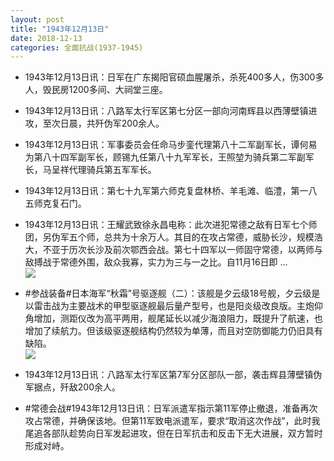 ```yaml
---
layout: post
title: "1943年12月13日"
date: 2018-12-13
categories: 全面抗战(1937-1945)
---
```


<meta name="referrer" content="no-referrer" />

- 1943年12月13日讯：日军在广东揭阳官硕血腥屠杀，杀死400多人，伤300多人，毁民房1200多间、大祠堂三座。 

- 1943年12月13日讯：八路军太行军区第七分区一部向河南辉县以西薄壁镇进攻，至次日晨，共歼伪军200余人。 

- 1943年12月13日讯：军事委员会任命马步銮代理第八十二军副军长，谭何易为第八十四军副军长，顾锡九任第八十九军军长，王照堃为骑兵第二军副军长，马呈祥代理骑兵第五军军长。 

- 1943年12月13日讯：第七十九军第六师克复盘林桥、羊毛滩、临澧，第一八五师克复石门。 

- 1943年12月13日讯：王耀武致徐永昌电称：此次进犯常德之敌有日军七个师团，另伪军五个师，总共为十余万人。其目的在攻占常德，威胁长沙，规模浩大，不亚于历次长沙及前次鄂西会战。第七十四军以一师固守常德，以两师与敌搏战于常德外围，敌众我寡，实力为三与一之比。自11月16日即 ... <br/><img src="https://wx4.sinaimg.cn/large/aca367d8ly1fy4zgjhexkj20c80dvdg3.jpg" />

- #参战装备#日本海军“秋霜”号驱逐舰（二）：该舰是夕云级18号舰，夕云级是以雷击战为主要战术的甲型驱逐舰最后量产型号，也是阳炎级改良版。主炮仰角增加，测距仪改为高平两用，舰尾延长以减少海浪阻力，既提升了航速，也增加了续航力。但该级驱逐舰结构仍然较为单薄，而且对空防御能力仍旧具有缺陷。 <br/><img src="https://wx3.sinaimg.cn/large/aca367d8ly1fy4vyv9zyxj20dw061ju1.jpg" />

- 1943年12月13日讯：八路军太行军区第7军分区部队一部，袭击辉县薄壁镇伪军据点，歼敌200余人。 

- #常德会战#1943年12月13日讯：日军派遣军指示第11军停止撤退，准备再次攻占常德，并确保该地。但第11军致电派遣军，要求“取消这次作战”，此时我尾追各部队趁势向日军发起进攻，但在日军抗击和反击下无大进展，双方暂时形成对峙。 

